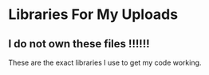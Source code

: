 # Libraries For My Uploads

## I do not own these files !!!!!!
These are the exact libraries I use to get my code working.
